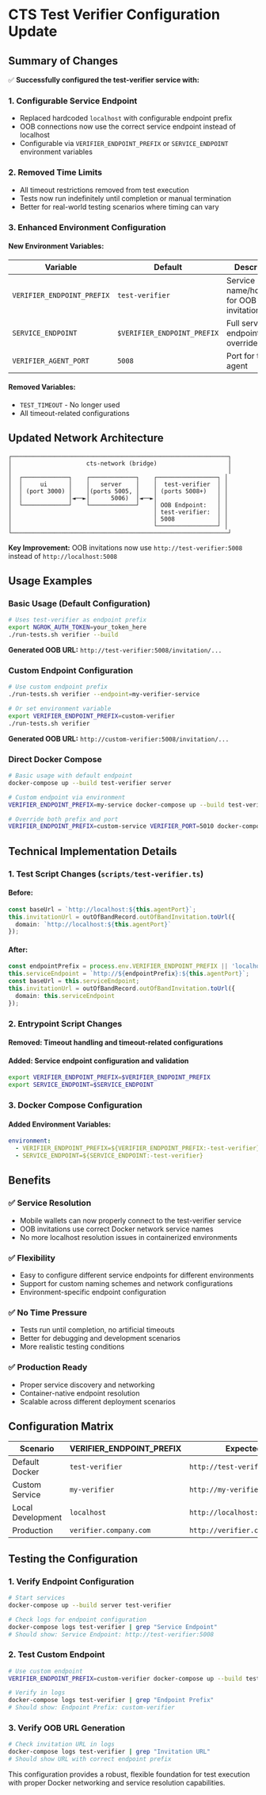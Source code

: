 # CTS Test Verifier Configuration Update

## Summary of Changes

✅ **Successfully configured the test-verifier service with:**

### 1. **Configurable Service Endpoint**
- Replaced hardcoded `localhost` with configurable endpoint prefix
- OOB connections now use the correct service endpoint instead of localhost
- Configurable via `VERIFIER_ENDPOINT_PREFIX` or `SERVICE_ENDPOINT` environment variables

### 2. **Removed Time Limits**
- All timeout restrictions removed from test execution
- Tests now run indefinitely until completion or manual termination
- Better for real-world testing scenarios where timing can vary

### 3. **Enhanced Environment Configuration**

#### **New Environment Variables:**

| Variable | Default | Description |
|----------|---------|-------------|
| `VERIFIER_ENDPOINT_PREFIX` | `test-verifier` | Service name/hostname for OOB invitations |
| `SERVICE_ENDPOINT` | `$VERIFIER_ENDPOINT_PREFIX` | Full service endpoint override |
| `VERIFIER_AGENT_PORT` | `5008` | Port for the test agent |

#### **Removed Variables:**
- `TEST_TIMEOUT` - No longer used
- All timeout-related configurations

## Updated Network Architecture

```
┌─────────────────────────────────────────────────────────────┐
│                     cts-network (bridge)                    │
│                                                             │
│  ┌─────────────┐    ┌─────────────┐    ┌─────────────────┐ │
│  │     ui      │    │   server    │    │  test-verifier  │ │
│  │ (port 3000) │    │(ports 5005, │    │ (ports 5008+)   │ │
│  │             │◄──►│      5006)  │◄──►│                 │ │
│  └─────────────┘    └─────────────┘    │ OOB Endpoint:   │ │
│                                        │ test-verifier:  │ │
│                                        │ 5008            │ │
│                                        └─────────────────┘ │
└─────────────────────────────────────────────────────────────┘
```

**Key Improvement:** OOB invitations now use `http://test-verifier:5008` instead of `http://localhost:5008`

## Usage Examples

### **Basic Usage (Default Configuration)**
```bash
# Uses test-verifier as endpoint prefix
export NGROK_AUTH_TOKEN=your_token_here
./run-tests.sh verifier --build
```

**Generated OOB URL:** `http://test-verifier:5008/invitation/...`

### **Custom Endpoint Configuration**
```bash
# Use custom endpoint prefix
./run-tests.sh verifier --endpoint=my-verifier-service

# Or set environment variable
export VERIFIER_ENDPOINT_PREFIX=custom-verifier
./run-tests.sh verifier
```

**Generated OOB URL:** `http://custom-verifier:5008/invitation/...`

### **Direct Docker Compose**
```bash
# Basic usage with default endpoint
docker-compose up --build test-verifier server

# Custom endpoint via environment
VERIFIER_ENDPOINT_PREFIX=my-service docker-compose up --build test-verifier server

# Override both prefix and port
VERIFIER_ENDPOINT_PREFIX=custom-service VERIFIER_PORT=5010 docker-compose up --build test-verifier server
```

## Technical Implementation Details

### **1. Test Script Changes (`scripts/test-verifier.ts`)**

#### **Before:**
```typescript
const baseUrl = `http://localhost:${this.agentPort}`;
this.invitationUrl = outOfBandRecord.outOfBandInvitation.toUrl({
  domain: `http://localhost:${this.agentPort}`
});
```

#### **After:**
```typescript
const endpointPrefix = process.env.VERIFIER_ENDPOINT_PREFIX || 'localhost';
this.serviceEndpoint = `http://${endpointPrefix}:${this.agentPort}`;
const baseUrl = this.serviceEndpoint;
this.invitationUrl = outOfBandRecord.outOfBandInvitation.toUrl({
  domain: this.serviceEndpoint
});
```

### **2. Entrypoint Script Changes**

#### **Removed:** Timeout handling and timeout-related configurations
#### **Added:** Service endpoint configuration and validation

```bash
export VERIFIER_ENDPOINT_PREFIX=$VERIFIER_ENDPOINT_PREFIX
export SERVICE_ENDPOINT=$SERVICE_ENDPOINT
```

### **3. Docker Compose Configuration**

#### **Added Environment Variables:**
```yaml
environment:
  - VERIFIER_ENDPOINT_PREFIX=${VERIFIER_ENDPOINT_PREFIX:-test-verifier}
  - SERVICE_ENDPOINT=${SERVICE_ENDPOINT:-test-verifier}
```

## Benefits

### **✅ Service Resolution**
- Mobile wallets can now properly connect to the test-verifier service
- OOB invitations use correct Docker network service names
- No more localhost resolution issues in containerized environments

### **✅ Flexibility**
- Easy to configure different service endpoints for different environments
- Support for custom naming schemes and network configurations
- Environment-specific endpoint configuration

### **✅ No Time Pressure**
- Tests run until completion, no artificial timeouts
- Better for debugging and development scenarios
- More realistic testing conditions

### **✅ Production Ready**
- Proper service discovery and networking
- Container-native endpoint resolution
- Scalable across different deployment scenarios

## Configuration Matrix

| Scenario | VERIFIER_ENDPOINT_PREFIX | Expected OOB URL |
|----------|-------------------------|-------------------|
| Default Docker | `test-verifier` | `http://test-verifier:5008/...` |
| Custom Service | `my-verifier` | `http://my-verifier:5008/...` |
| Local Development | `localhost` | `http://localhost:5008/...` |
| Production | `verifier.company.com` | `http://verifier.company.com:5008/...` |

## Testing the Configuration

### **1. Verify Endpoint Configuration**
```bash
# Start services
docker-compose up --build server test-verifier

# Check logs for endpoint configuration
docker-compose logs test-verifier | grep "Service Endpoint"
# Should show: Service Endpoint: http://test-verifier:5008
```

### **2. Test Custom Endpoint**
```bash
# Use custom endpoint
VERIFIER_ENDPOINT_PREFIX=custom-verifier docker-compose up --build test-verifier server

# Verify in logs
docker-compose logs test-verifier | grep "Endpoint Prefix"
# Should show: Endpoint Prefix: custom-verifier
```

### **3. Verify OOB URL Generation**
```bash
# Check invitation URL in logs
docker-compose logs test-verifier | grep "Invitation URL"
# Should show URL with correct endpoint prefix
```

This configuration provides a robust, flexible foundation for test execution with proper Docker networking and service resolution capabilities.
